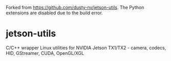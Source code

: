 Forked from https://github.com/dusty-nv/jetson-utils.
The Python extensions are disabled due to the build error.

# jetson-utils
C/C++ wrapper Linux utilities for NVIDIA Jetson TX1/TX2 - camera, codecs, HID, GStreamer, CUDA, OpenGL/XGL
